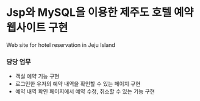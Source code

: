 # Jsp와 MySQL을 이용한 제주도 호텔 예약 웹사이트 구현
Web site for hotel reservation in Jeju Island<br>

<h3>담당 업무</h3>
<ul>
  <li>객실 예약 기능 구현</li>
  <li>로그인한 유저의 예약 내역을 확인할 수 있는 페이지 구현</li>    
  <li>예약 내역 확인 페이지에서 예약 수정, 취소할 수 있는 기능 구현</li>
</ul>
